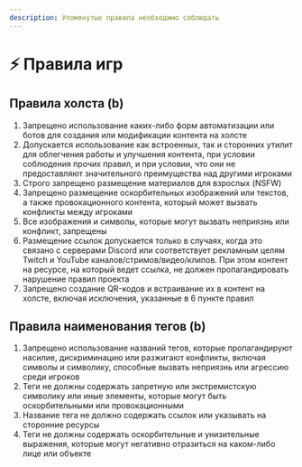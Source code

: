 ```yaml
---
description: Упомянутые правила необходимо соблюдать
---
```


# ⚡ Правила игр

## Правила холста (b) <a href="#canvas-rules" id="canvas-rules"></a>

1. Запрещено использование каких-либо форм автоматизации или ботов для создания или модификации контента на холсте
2. Допускается использование как встроенных, так и сторонних утилит для облегчения работы и улучшения контента, при условии соблюдения прочих правил, и при условии, что они не предоставляют значительного преимущества над другими игроками
3. Строго запрещено размещение материалов для взрослых (NSFW)
4. Запрещено размещение оскорбительных изображений или текстов, а также провокационного контента, который может вызвать конфликты между игроками
5. Все изображения и символы, которые могут вызвать неприязнь или конфликт, запрещены
6. Размещение ссылок допускается только в случаях, когда это связано с серверами Discord или соответствует рекламным целям Twitch и YouTube каналов/стримов/видео/клипов. При этом контент на ресурсе, на который ведет ссылка, не должен пропагандировать нарушение правил проекта
7. Запрещено создание QR-кодов и встраивание их в контент на холсте, включая исключения, указанные в 6 пункте правил

## Правила наименования тегов (b) <a href="#tags-rules" id="tags-rules"></a>

1. Запрещено использование названий тегов, которые пропагандируют насилие, дискриминацию или разжигают конфликты, включая символы и символику, способные вызвать неприязнь или агрессию среди игроков
2. Теги не должны содержать запретную или экстремистскую символику или иные элементы, которые могут быть оскорбительными или провокационными
3. Название тега не должно содержать ссылок или указывать на сторонние ресурсы
4. Теги не должны содержать оскорбительные и унизительные выражения, которые могут негативно отразиться на каком-либо лице или объекте
